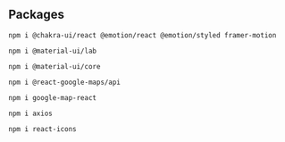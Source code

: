 ## Packages
```
npm i @chakra-ui/react @emotion/react @emotion/styled framer-motion
```
```
npm i @material-ui/lab 
```
```
npm i @material-ui/core
```
```
npm i @react-google-maps/api 
```
```
npm i google-map-react
```
```
npm i axios 
```
```
npm i react-icons
```